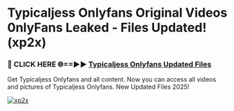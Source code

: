 # Typicaljess Onlyfans Original Videos 0nlyFans Leaked - Files Updated! (xp2x)

<h3>🔴 CLICK HERE 🌐==►► <a href="https://tinyurl.com/ehrbuxhb" rel="nofollow">Typicaljess Onlyfans Updated Files</a></h3>

Get Typicaljess Onlyfans and all content. Now you can access all videos and pictures of Typicaljess Onlyfans. New Updated Files 2025!

[![xp2x](https://i.imgur.com/lVYEuWS.gif)](https://tinyurl.com/ehrbuxhb)

